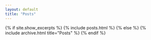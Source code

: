 ```yaml
---
layout: default
title: "Posts"
---
```


{% if site.show_excerpts %}
  {% include posts.html %}
{% else %}
  {% include archive.html title="Posts" %}
{% endif %}
